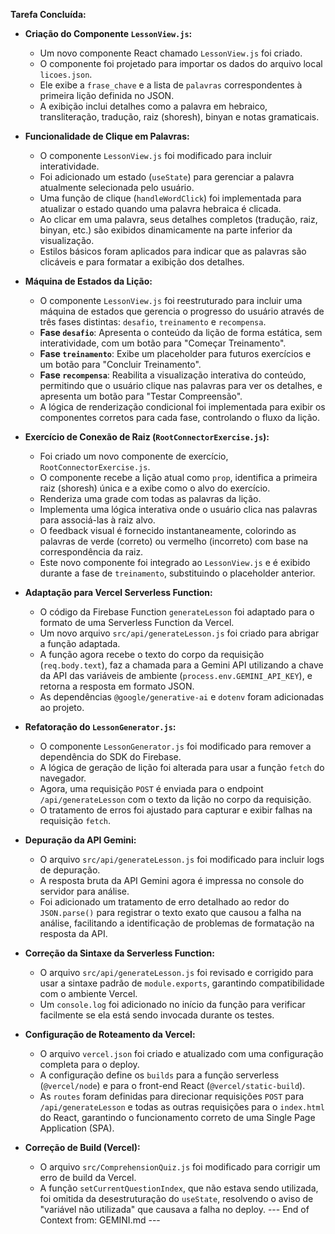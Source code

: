 **Tarefa Concluída:**

- **Criação do Componente `LessonView.js`:**
  - Um novo componente React chamado `LessonView.js` foi criado.
  - O componente foi projetado para importar os dados do arquivo local `licoes.json`.
  - Ele exibe a `frase_chave` e a lista de `palavras` correspondentes à primeira lição definida no JSON.
  - A exibição inclui detalhes como a palavra em hebraico, transliteração, tradução, raiz (shoresh), binyan e notas gramaticais.

- **Funcionalidade de Clique em Palavras:**
  - O componente `LessonView.js` foi modificado para incluir interatividade.
  - Foi adicionado um estado (`useState`) para gerenciar a palavra atualmente selecionada pelo usuário.
  - Uma função de clique (`handleWordClick`) foi implementada para atualizar o estado quando uma palavra hebraica é clicada.
  - Ao clicar em uma palavra, seus detalhes completos (tradução, raiz, binyan, etc.) são exibidos dinamicamente na parte inferior da visualização.
  - Estilos básicos foram aplicados para indicar que as palavras são clicáveis e para formatar a exibição dos detalhes.

- **Máquina de Estados da Lição:**
  - O componente `LessonView.js` foi reestruturado para incluir uma máquina de estados que gerencia o progresso do usuário através de três fases distintas: `desafio`, `treinamento` e `recompensa`.
  - **Fase `desafio`**: Apresenta o conteúdo da lição de forma estática, sem interatividade, com um botão para "Começar Treinamento".
  - **Fase `treinamento`**: Exibe um placeholder para futuros exercícios e um botão para "Concluir Treinamento".
  - **Fase `recompensa`**: Reabilita a visualização interativa do conteúdo, permitindo que o usuário clique nas palavras para ver os detalhes, e apresenta um botão para "Testar Compreensão".
  - A lógica de renderização condicional foi implementada para exibir os componentes corretos para cada fase, controlando o fluxo da lição.

- **Exercício de Conexão de Raiz (`RootConnectorExercise.js`):**
  - Foi criado um novo componente de exercício, `RootConnectorExercise.js`.
  - O componente recebe a lição atual como `prop`, identifica a primeira raiz (shoresh) única e a exibe como o alvo do exercício.
  - Renderiza uma grade com todas as palavras da lição.
  - Implementa uma lógica interativa onde o usuário clica nas palavras para associá-las à raiz alvo.
  - O feedback visual é fornecido instantaneamente, colorindo as palavras de verde (correto) ou vermelho (incorreto) com base na correspondência da raiz.
  - Este novo componente foi integrado ao `LessonView.js` e é exibido durante a fase de `treinamento`, substituindo o placeholder anterior.

- **Adaptação para Vercel Serverless Function:**
  - O código da Firebase Function `generateLesson` foi adaptado para o formato de uma Serverless Function da Vercel.
  - Um novo arquivo `src/api/generateLesson.js` foi criado para abrigar a função adaptada.
  - A função agora recebe o texto do corpo da requisição (`req.body.text`), faz a chamada para a Gemini API utilizando a chave da API das variáveis de ambiente (`process.env.GEMINI_API_KEY`), e retorna a resposta em formato JSON.
  - As dependências `@google/generative-ai` e `dotenv` foram adicionadas ao projeto.

- **Refatoração do `LessonGenerator.js`:**
  - O componente `LessonGenerator.js` foi modificado para remover a dependência do SDK do Firebase.
  - A lógica de geração de lição foi alterada para usar a função `fetch` do navegador.
  - Agora, uma requisição `POST` é enviada para o endpoint `/api/generateLesson` com o texto da lição no corpo da requisição.
  - O tratamento de erros foi ajustado para capturar e exibir falhas na requisição `fetch`.

- **Depuração da API Gemini:**
  - O arquivo `src/api/generateLesson.js` foi modificado para incluir logs de depuração.
  - A resposta bruta da API Gemini agora é impressa no console do servidor para análise.
  - Foi adicionado um tratamento de erro detalhado ao redor do `JSON.parse()` para registrar o texto exato que causou a falha na análise, facilitando a identificação de problemas de formatação na resposta da API.

- **Correção da Sintaxe da Serverless Function:**
  - O arquivo `src/api/generateLesson.js` foi revisado e corrigido para usar a sintaxe padrão de `module.exports`, garantindo compatibilidade com o ambiente Vercel.
  - Um `console.log` foi adicionado no início da função para verificar facilmente se ela está sendo invocada durante os testes.

- **Configuração de Roteamento da Vercel:**
  - O arquivo `vercel.json` foi criado e atualizado com uma configuração completa para o deploy.
  - A configuração define os `builds` para a função serverless (`@vercel/node`) e para o front-end React (`@vercel/static-build`).
  - As `routes` foram definidas para direcionar requisições `POST` para `/api/generateLesson` e todas as outras requisições para o `index.html` do React, garantindo o funcionamento correto de uma Single Page Application (SPA).

- **Correção de Build (Vercel):**
  - O arquivo `src/ComprehensionQuiz.js` foi modificado para corrigir um erro de build da Vercel.
  - A função `setCurrentQuestionIndex`, que não estava sendo utilizada, foi omitida da desestruturação do `useState`, resolvendo o aviso de "variável não utilizada" que causava a falha no deploy.
--- End of Context from: GEMINI.md ---